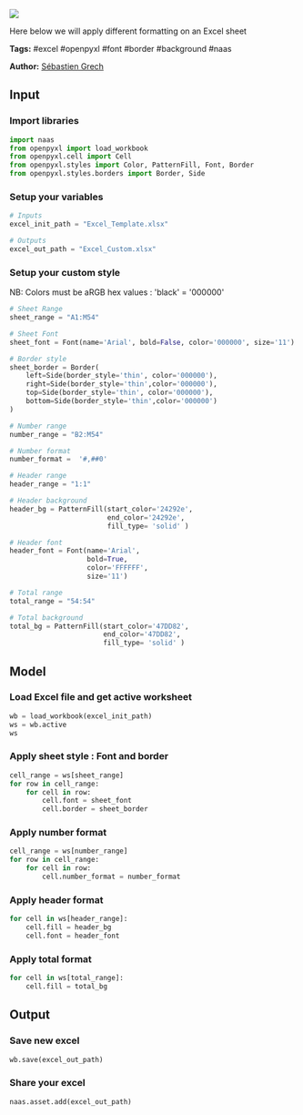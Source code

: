 <a href="https://app.naas.ai/user-redirect/naas/downloader?url=https://raw.githubusercontent.com/jupyter-naas/awesome-notebooks/master/Excel/Excel_Custom_sheet.ipynb" target="_parent"><img src="https://naasai-public.s3.eu-west-3.amazonaws.com/open_in_naas.svg"/></a>

Here below we will apply different formatting on an Excel sheet

**Tags:** #excel #openpyxl #font #border #background #naas

**Author:** [Sébastien Grech](https://www.linkedin.com/in/s%C3%A9bastien-grech-4433a7150/)

## Input

### Import libraries


```python
import naas
from openpyxl import load_workbook
from openpyxl.cell import Cell
from openpyxl.styles import Color, PatternFill, Font, Border
from openpyxl.styles.borders import Border, Side
```

### Setup your variables


```python
# Inputs
excel_init_path = "Excel_Template.xlsx"

# Outputs
excel_out_path = "Excel_Custom.xlsx"
```

### Setup your custom style
NB: Colors must be aRGB hex values : 'black' = '000000'


```python
# Sheet Range
sheet_range = "A1:M54"

# Sheet Font
sheet_font = Font(name='Arial', bold=False, color='000000', size='11')

# Border style
sheet_border = Border(
    left=Side(border_style='thin', color='000000'),
    right=Side(border_style='thin',color='000000'),
    top=Side(border_style='thin', color='000000'),
    bottom=Side(border_style='thin',color='000000')
)
```


```python
# Number range
number_range = "B2:M54"

# Number format
number_format =  '#,##0'
```


```python
# Header range
header_range = "1:1"

# Header background
header_bg = PatternFill(start_color='24292e',
                        end_color='24292e',
                        fill_type= 'solid' )

# Header font
header_font = Font(name='Arial',
                   bold=True,
                   color='FFFFFF',
                   size='11')
```


```python
# Total range
total_range = "54:54"

# Total background
total_bg = PatternFill(start_color='47DD82',
                       end_color='47DD82',
                       fill_type= 'solid' )
```

## Model

### Load Excel file and get active worksheet


```python
wb = load_workbook(excel_init_path)
ws = wb.active
ws
```

### Apply sheet style : Font and border


```python
cell_range = ws[sheet_range]
for row in cell_range:
    for cell in row:
        cell.font = sheet_font
        cell.border = sheet_border
```

### Apply number format


```python
cell_range = ws[number_range]
for row in cell_range:
    for cell in row:
        cell.number_format = number_format 
```

### Apply header format


```python
for cell in ws[header_range]:    
    cell.fill = header_bg
    cell.font = header_font
```

### Apply total format


```python
for cell in ws[total_range]:    
    cell.fill = total_bg
```

## Output

### Save new excel


```python
wb.save(excel_out_path)
```

### Share your excel


```python
naas.asset.add(excel_out_path)
```
